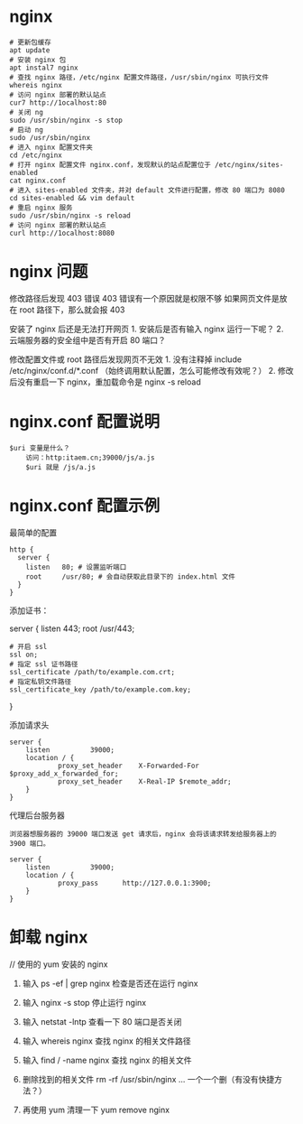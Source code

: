 # nginx

```shell
# 更新包缓存
apt update
# 安装 nginx 包
apt instal7 nginx
# 查找 nginx 路径，/etc/nginx 配置文件路径，/usr/sbin/nginx 可执行文件
whereis nginx
# 访问 nginx 部署的默认站点
cur7 http://1ocalhost:80
# 关闭 ng
sudo /usr/sbin/nginx -s stop
# 启动 ng
sudo /usr/sbin/nginx
# 进入 nginx 配置文件夹
cd /etc/nginx
# 打开 nginx 配置文件 nginx.conf，发现默认的站点配置位于 /etc/nginx/sites-enabled
cat nginx.conf
# 进入 sites-enabled 文件夹，并对 default 文件进行配置，修改 80 端口为 8080
cd sites-enabled && vim default
# 重启 nginx 服务
sudo /usr/sbin/nginx -s reload
# 访问 nginx 部署的默认站点
curl http://1ocalhost:8080
```


# nginx 问题

修改路径后发现 403 错误
    403 错误有一个原因就是权限不够
    如果网页文件是放在 root 路径下，那么就会报 403

安装了 nginx 后还是无法打开网页
    1. 安装后是否有输入 nginx 运行一下呢？
    2. 云端服务器的安全组中是否有开启 80 端口？

修改配置文件或 root 路径后发现网页不无效
    1. 没有注释掉 include /etc/nginx/conf.d/*.conf
        （始终调用默认配置，怎么可能修改有效呢？）
    2. 修改后没有重启一下 nginx，重加载命令是 nginx -s reload


# nginx.conf 配置说明

    $uri 变量是什么？
        访问：http:itaem.cn;39000/js/a.js
        $uri 就是 /js/a.js

# nginx.conf 配置示例

最简单的配置

    http {
      server {
        listen   80; # 设置监听端口
        root     /usr/80; # 会自动获取此目录下的 index.html 文件
      }
    }

添加证书：

server {
    listen 443;
    root /usr/443;

    # 开启 ssl
    ssl on;
    # 指定 ssl 证书路径
    ssl_certificate /path/to/example.com.crt;
    # 指定私钥文件路径
    ssl_certificate_key /path/to/example.com.key;
}

添加请求头

    server {
        listen          39000;
        location / {
                proxy_set_header    X-Forwarded-For $proxy_add_x_forwarded_for;
                proxy_set_header    X-Real-IP $remote_addr;
        }
    }

代理后台服务器

    浏览器想服务器的 39000 端口发送 get 请求后，nginx 会将该请求转发给服务器上的 3900 端口。

    server {
        listen          39000;
        location / {
                proxy_pass      http://127.0.0.1:3900;
        }
    }


# 卸载 nginx

// 使用的 yum 安装的 nginx

1. 输入 ps -ef | grep nginx 检查是否还在运行 nginx

2. 输入 nginx -s stop 停止运行 nginx

3. 输入 netstat -lntp 查看一下 80 端口是否关闭

4. 输入 whereis nginx 查找 nginx 的相关文件路径

5. 输入 find / -name nginx 查找 nginx 的相关文件

6. 删除找到的相关文件
    rm -rf /usr/sbin/nginx
    ...
    一个一个删（有没有快捷方法？）

7. 再使用 yum 清理一下
    yum remove nginx
